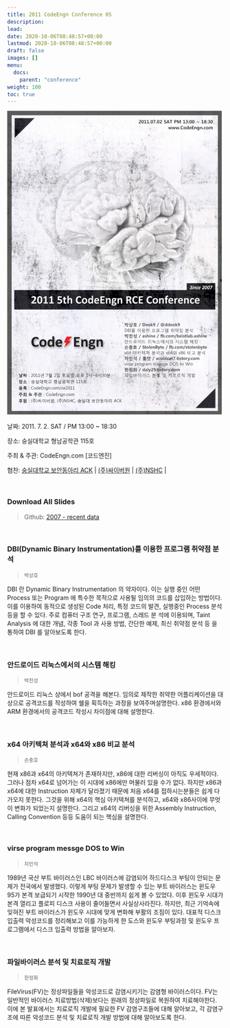 ```yaml
---
title: 2011 CodeEngn Conference 05
description: 
lead: 
date: 2020-10-06T08:48:57+00:00
lastmod: 2020-10-06T08:48:57+00:00
draft: false
images: []
menu:
  docs:
    parent: "conference"
weight: 100
toc: true
---
```


<img class="img-fluid lazyload blur-up border-0" data-sizes=auto src=codeengn_conference_05_poster.jpg alt=Rectangle>
<br />

날짜: 2011. 7. 2. SAT / PM 13:00 ~ 18:30

장소: 숭실대학교 형남공학관 115호

주최 & 주관: CodeEngn.com [코드엔진] &nbsp;

협찬: 
<a href='http://ack.or.kr' target='_blank'>숭실대학교 보안동아리 ACK</a> | 
<a href='http://cyberone.kr' target='_blank'>(주)싸이버원</a> | 
<a href='https://www.nshc.net' target='_blank'>(주)NSHC</a> | 

<br />

### Download All Slides

> Github: <a href='https://github.com/codeengn/codeengn-conference' target='_blank'>2007 - recent data</a>

<br />




### DBI(Dynamic Binary Instrumentation)를 이용한 프로그램 취약점 분석

> <small>박상호</small>


DBI 란 Dynamic Binary Instrumentation 의 약자이다. 이는 실행 중인 어떤 Process 또는 Program 에 특수한 목적으로 사용될 임의의 코드를 삽입하는 방법이다. 이를 이용하여 동적으로 생성된 Code 처리, 특정 코드의 발견, 실행중인 Process 분석 등을 할 수 있다. 주로 컴퓨터 구조 연구, 프로그램, 스레드 분 석에 이용되며, Taint Analysis 에 대한 개념, 각종 Tool 과 사용 방법, 간단한 예제, 최신 취약점 분석 등 을 통하여 DBI 를 알아보도록 한다.


<br />

### 안드로이드 리눅스에서의 시스템 해킹

> <small>박천성</small>


안드로이드 리눅스 상에서 bof 공격을 해본다. 임의로 제작한 취약한 어플리케이션을 대상으로 공격코드를 작성하여 쉘을 획득하는 과정을 보여주며설명한다. x86 환경에서와 ARM 환경에서의 공격코드 작성시 차이점에 대해 설명한다.


<br />

### x64 아키텍쳐 분석과 x64와 x86 비교 분석

> <small>손충호</small>


현재 x86과 x64의 아키텍쳐가 존재하지만, x86에 대한 리버싱이 아직도 우세적이다. 그러나 점차 x64로 넘어가는 이 시대에 x86에만 머물러 있을 수가 없다. 하지만 x86과 x64에 대한 Instruction 자체가 달라졌기 때문에 처음 x64를 접하시는분들은 쉽게 다가오지 못한다. 그것을 위해 x64의 핵심 아키텍쳐를 분석하고, x64와 x86사이에 무엇이 변화가 되었는지 설명한다. 그리고 x64의 리버싱을 위한 Assembly Instruction, Calling Convention 등등 도움이 되는 핵심을 설명한다.


<br />

### virse program messge DOS to Win

> <small>차민석</small>


1989년 국산 부트 바이러스인 LBC 바이러스에 감염되어 하드디스크 부팅이 안되는 문제가 전국에서 발생했다. 이렇게 부팅 문제가 발생할 수 있는 부트 바이러스는 윈도우 95가 본격 보급되기 시작한 1990년 대 중반까지 쉽게 볼 수 있었다. 이후 윈도우 시대가 본격 열리고 플로피 디스크 사용이 줄어들면서 사실상사라진다. 하지만, 최근 기억속에 잊혀진 부트 바이러스가 윈도우 시대에 맞게 변화해 부활의 조짐이 있다. 대표적 디스크입출력 악성코드를 정리해보고 이를 가능하게 한 도스와 윈도우 부팅과정 및 윈도우 프로그램에서 디스크 입출력 방법을 알아보자.


<br />

### 파일바이러스 분석 및 치료로직 개발

> <small>한정화</small>


FileVirus(FV)는 정상파일들을 악성코드로 감염시키기는 감염형 바이러스이다. FV는 일반적인 바이러스 치료방법(삭제)보다는 원래의 정상파일로 복원하여 치료해야한다. 이에 본 발표에서는 치료로직 개발에 필요한 FV 감염구조들에 대해 알아보고, 각 감염구조에 따른 악성코드 분석 및 치료로직 개발 방법에 대해 알아보도록 한다.
